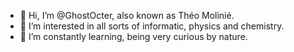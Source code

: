 - 👋 Hi, I’m @GhostOcter, also known as Théo Molinié.
- 👀 I’m interested in all sorts of informatic, physics and chemistry.
- 🌱 I’m constantly learning, being very curious by nature.

